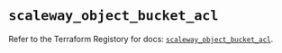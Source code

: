 # `scaleway_object_bucket_acl`

Refer to the Terraform Registory for docs: [`scaleway_object_bucket_acl`](https://registry.terraform.io/providers/scaleway/scaleway/2.27.0/docs/resources/object_bucket_acl).
